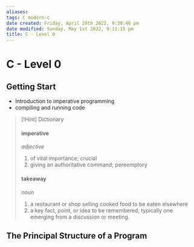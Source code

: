 ```yaml
---
aliases: 
tags: C modern-c
date created: Friday, April 29th 2022, 9:30:46 pm
date modified: Sunday, May 1st 2022, 9:11:15 pm
title: C - Level 0
---
```


# C - Level 0

## Getting Start

- Introduction to imperative programming
- compiling and running code

> [!Hint] Dictionary
> #### imperative
> _adjective_
> 1. of vital importance; crucial
> 2. giving an authoritative command; pereomptory
>
> #### takeaway
> _noun_
> 1. a restaurant or shop selling cooked food to be eaten elsewhere
> 2. a key fact, point, or idea to be remembered, typically one emerging from a discussion or meeting.

## The Principal Structure of a Program

